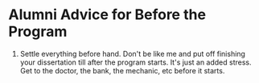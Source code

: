 # Alumni Advice for Before the Program

1. Settle everything before hand.  Don't be like me and put off finishing your dissertation till after the program starts.  It's just an added stress.  Get to the doctor, the bank, the mechanic, etc before it starts.  